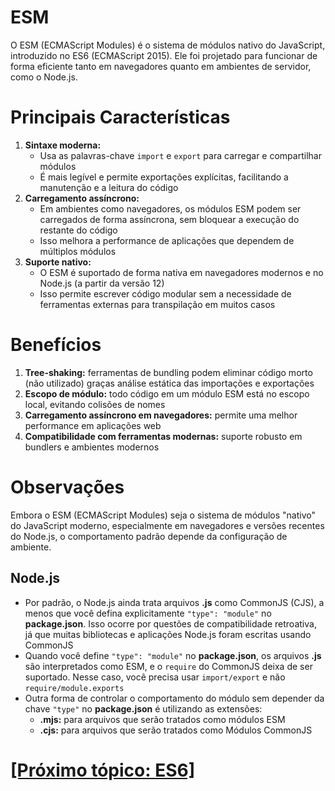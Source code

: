 # ESM

O ESM (ECMAScript Modules) é o sistema de módulos nativo do JavaScript, introduzido no ES6 (ECMAScript 2015). Ele foi projetado para funcionar de forma eficiente tanto em navegadores quanto em ambientes de servidor, como o Node.js.

# Principais Características

1. **Sintaxe moderna:**
    - Usa as palavras-chave `import` e `export` para carregar e compartilhar módulos
    - É mais legível e permite exportações explícitas, facilitando a manutenção e a leitura do código
2. **Carregamento assíncrono:**
    - Em ambientes como navegadores, os módulos ESM podem ser carregados de forma assíncrona, sem bloquear a execução do restante do código
    - Isso melhora a performance de aplicações que dependem de múltiplos módulos
3. **Suporte nativo:**
    - O ESM é suportado de forma nativa em navegadores modernos e no Node.js (a partir da versão 12)
    - Isso permite escrever código modular sem a necessidade de ferramentas externas para transpilação em muitos casos

# Benefícios

1. **Tree-shaking:** ferramentas de bundling podem eliminar código morto (não utilizado) graças análise estática das importações e exportações
2. **Escopo de módulo:** todo código em um módulo ESM está no escopo local, evitando colisões de nomes
3. **Carregamento assíncrono em navegadores:** permite uma melhor performance em aplicações web
4. **Compatibilidade com ferramentas modernas:** suporte robusto em bundlers e ambientes modernos

# Observações

Embora o ESM (ECMAScript Modules) seja o sistema de módulos "nativo" do JavaScript moderno, especialmente em navegadores e versões recentes do Node.js, o comportamento padrão depende da configuração de ambiente.

## Node.js

- Por padrão, o Node.js ainda trata arquivos **.js** como CommonJS (CJS), a menos que você defina explicitamente `"type": "module"` no **package.json**. Isso ocorre por questões de compatibilidade retroativa, já que muitas bibliotecas e aplicações Node.js foram escritas usando CommonJS
- Quando você define `"type": "module"` no **package.json**, os arquivos **.js** são interpretados como ESM, e o `require` do CommonJS deixa de ser suportado. Nesse caso, você precisa usar `import/export` e não `require/module.exports`
- Outra forma de controlar o comportamento do módulo sem depender da chave `"type"` no **package.json** é utilizando as extensões:
    + **.mjs:** para arquivos que serão tratados como módulos ESM
    + **.cjs:** para arquivos que serão tratados como Módulos CommonJS

# [[Próximo tópico: ES6]](./ES6.md)